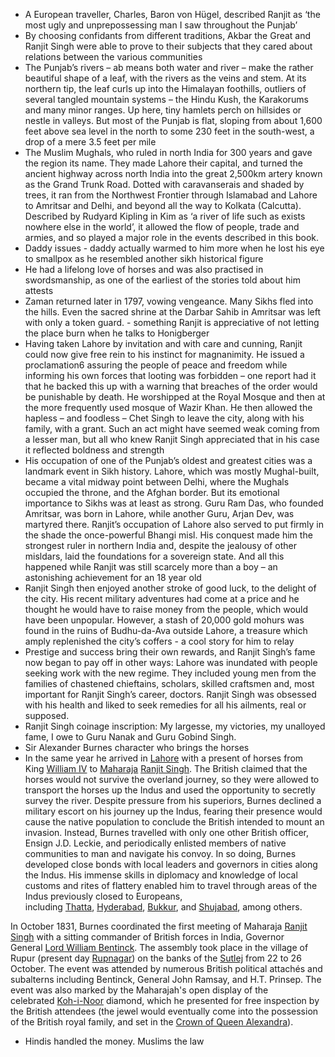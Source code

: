 
- A European traveller, Charles, Baron von Hügel, described Ranjit as ‘the most ugly and unprepossessing man I saw throughout the Punjab’
- By choosing confidants from different traditions, Akbar the Great and Ranjit Singh were able to prove to their subjects that they cared about relations between the various communities
- The Punjab’s rivers – ab means both water and river – make the rather beautiful shape of a leaf, with the rivers as the veins and stem. At its northern tip, the leaf curls up into the Himalayan foothills, outliers of several tangled mountain systems – the Hindu Kush, the Karakorums and many minor ranges. Up here, tiny hamlets perch on hillsides or nestle in valleys. But most of the Punjab is flat, sloping from about 1,600 feet above sea level in the north to some 230 feet in the south-west, a drop of a mere 3.5 feet per mile
-  The Muslim Mughals, who ruled in north India for 300 years and gave the region its name. They made Lahore their capital, and turned the ancient highway across north India into the great 2,500km artery known as the Grand Trunk Road. Dotted with caravanserais and shaded by trees, it ran from the Northwest Frontier through Islamabad and Lahore to Amritsar and Delhi, and beyond all the way to Kolkata (Calcutta). Described by Rudyard Kipling in Kim as ‘a river of life such as exists nowhere else in the world’, it allowed the flow of people, trade and armies, and so played a major role in the events described in this book.
- Daddy issues - daddy actually warmed to him more when he lost his eye to smallpox as he resembled another sikh historical figure
- He had a lifelong love of horses and was also practised in swordsmanship, as one of the earliest of the stories told about him attests
- Zaman returned later in 1797, vowing vengeance. Many Sikhs fled into the hills. Even the sacred shrine at the Darbar Sahib in Amritsar was left with only a token guard. - something Ranjit is appreciative of not letting the place burn when he talks to Honigberger
-   Having taken Lahore by invitation and with care and cunning, Ranjit could now give free rein to his instinct for magnanimity. He issued a proclamation6 assuring the people of peace and freedom while informing his own forces that looting was forbidden – one report had it that he backed this up with a warning that breaches of the order would be punishable by death. He worshipped at the Royal Mosque and then at the more frequently used mosque of Wazir Khan. He then allowed the hapless – and foodless – Chet Singh to leave the city, along with his family, with a grant. Such an act might have seemed weak coming from a lesser man, but all who knew Ranjit Singh appreciated that in his case it reflected boldness and strength
- His occupation of one of the Punjab’s oldest and greatest cities was a landmark event in Sikh history. Lahore, which was mostly Mughal-built, became a vital midway point between Delhi, where the Mughals occupied the throne, and the Afghan border. But its emotional importance to Sikhs was at least as strong. Guru Ram Das, who founded Amritsar, was born in Lahore, while another Guru, Arjan Dev, was martyred there. Ranjit’s occupation of Lahore also served to put firmly in the shade the once-powerful Bhangi misl. His conquest made him the strongest ruler in northern India and, despite the jealousy of other misldars, laid the foundations for a sovereign state. And all this happened while Ranjit was still scarcely more than a boy – an astonishing achievement for an 18 year old
- Ranjit Singh then enjoyed another stroke of good luck, to the delight of the city. His recent military adventures had come at a price and he thought he would have to raise money from the people, which would have been unpopular. However, a stash of 20,000 gold mohurs was found in the ruins of Budhu-da-Ava outside Lahore, a treasure which amply replenished the city’s coffers - a cool story for him to relay
- Prestige and success bring their own rewards, and Ranjit Singh’s fame now began to pay off in other ways: Lahore was inundated with people seeking work with the new regime. They included young men from the families of chastened chieftains, scholars, skilled craftsmen and, most important for Ranjit Singh’s career, doctors. Ranjit Singh was obsessed with his health and liked to seek remedies for all his ailments, real or supposed.
- Ranjit Singh coinage inscription: My largesse, my victories, my unalloyed fame, I owe to Guru Nanak and Guru Gobind Singh.
- Sir Alexander Burnes character who brings the horses
- In the same year he arrived in [Lahore](https://en.m.wikipedia.org/wiki/Lahore "Lahore") with a present of horses from King [William IV](https://en.m.wikipedia.org/wiki/William_IV "William IV") to [Maharaja](https://en.m.wikipedia.org/wiki/Maharaja "Maharaja") [Ranjit Singh](https://en.m.wikipedia.org/wiki/Ranjit_Singh "Ranjit Singh"). The British claimed that the horses would not survive the overland journey, so they were allowed to transport the horses up the Indus and used the opportunity to secretly survey the river. Despite pressure from his superiors, Burnes declined a military escort on his journey up the Indus, fearing their presence would cause the native population to conclude the British intended to mount an invasion. Instead, Burnes travelled with only one other British officer, Ensign J.D. Leckie, and periodically enlisted members of native communities to man and navigate his convoy. In so doing, Burnes developed close bonds with local leaders and governors in cities along the Indus. His immense skills in diplomacy and knowledge of local customs and rites of flattery enabled him to travel through areas of the Indus previously closed to Europeans, including [Thatta](https://en.m.wikipedia.org/wiki/Thatta "Thatta"), [Hyderabad](https://en.m.wikipedia.org/wiki/Hyderabad,_Sindh "Hyderabad, Sindh"), [Bukkur](https://en.m.wikipedia.org/wiki/Bukkur "Bukkur"), and [Shujabad](https://en.m.wikipedia.org/wiki/Shujabad "Shujabad"), among others.

In October 1831, Burnes coordinated the first meeting of Maharaja [Ranjit Singh](https://en.m.wikipedia.org/wiki/Ranjit_Singh "Ranjit Singh") with a sitting commander of British forces in India, Governor General [Lord William Bentinck](https://en.m.wikipedia.org/wiki/Lord_William_Bentinck "Lord William Bentinck"). The assembly took place in the village of Rupur (present day [Rupnagar](https://en.m.wikipedia.org/wiki/Rupnagar "Rupnagar")) on the banks of the [Sutlej](https://en.m.wikipedia.org/wiki/Sutlej "Sutlej") from 22 to 26 October. The event was attended by numerous British political attachés and subalterns including Bentinck, General John Ramsay, and H.T. Prinsep. The event was also marked by the Maharajah's open display of the celebrated [Koh-i-Noor](https://en.m.wikipedia.org/wiki/Koh-i-Noor "Koh-i-Noor") diamond, which he presented for free inspection by the British attendees (the jewel would eventually come into the possession of the British royal family, and set in the [Crown of Queen Alexandra](https://en.m.wikipedia.org/wiki/Crown_of_Queen_Alexandra "Crown of Queen Alexandra")).
- Hindis handled the money. Muslims the law